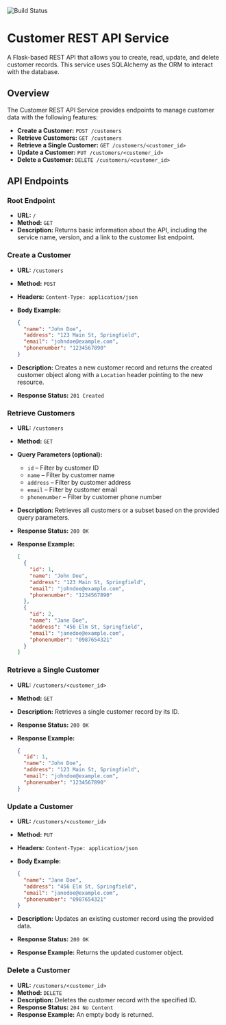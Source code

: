 
![Build Status](https://github.com/CSCI-GA-2820-SP25-003/customers/actions/workflows/workflow.yml/badge.svg)

# Customer REST API Service

A Flask-based REST API that allows you to create, read, update, and delete customer records. This service uses SQLAlchemy as the ORM to interact with the database.

## Overview

The Customer REST API Service provides endpoints to manage customer data with the following features:

- **Create a Customer:** `POST /customers`
- **Retrieve Customers:** `GET /customers`
- **Retrieve a Single Customer:** `GET /customers/<customer_id>`
- **Update a Customer:** `PUT /customers/<customer_id>`
- **Delete a Customer:** `DELETE /customers/<customer_id>`

## API Endpoints

### Root Endpoint

- **URL:** `/`
- **Method:** `GET`
- **Description:** Returns basic information about the API, including the service name, version, and a link to the customer list endpoint.

### Create a Customer

- **URL:** `/customers`
- **Method:** `POST`
- **Headers:** `Content-Type: application/json`
- **Body Example:**

  ```json
  {
    "name": "John Doe",
    "address": "123 Main St, Springfield",
    "email": "johndoe@example.com",
    "phonenumber": "1234567890"
  }
  ```

- **Description:** Creates a new customer record and returns the created customer object along with a `Location` header pointing to the new resource.
- **Response Status:** `201 Created`

### Retrieve Customers

- **URL:** `/customers`
- **Method:** `GET`
- **Query Parameters (optional):**
  - `id` – Filter by customer ID
  - `name` – Filter by customer name
  - `address` – Filter by customer address
  - `email` – Filter by customer email
  - `phonenumber` – Filter by customer phone number

- **Description:** Retrieves all customers or a subset based on the provided query parameters.
- **Response Status:** `200 OK`
- **Response Example:**

  ```json
  [
    {
      "id": 1,
      "name": "John Doe",
      "address": "123 Main St, Springfield",
      "email": "johndoe@example.com",
      "phonenumber": "1234567890"
    },
    {
      "id": 2,
      "name": "Jane Doe",
      "address": "456 Elm St, Springfield",
      "email": "janedoe@example.com",
      "phonenumber": "0987654321"
    }
  ]
  ```

### Retrieve a Single Customer

- **URL:** `/customers/<customer_id>`
- **Method:** `GET`
- **Description:** Retrieves a single customer record by its ID.
- **Response Status:** `200 OK`
- **Response Example:**

  ```json
  {
    "id": 1,
    "name": "John Doe",
    "address": "123 Main St, Springfield",
    "email": "johndoe@example.com",
    "phonenumber": "1234567890"
  }
  ```

### Update a Customer

- **URL:** `/customers/<customer_id>`
- **Method:** `PUT`
- **Headers:** `Content-Type: application/json`
- **Body Example:**

  ```json
  {
    "name": "Jane Doe",
    "address": "456 Elm St, Springfield",
    "email": "janedoe@example.com",
    "phonenumber": "0987654321"
  }
  ```

- **Description:** Updates an existing customer record using the provided data.
- **Response Status:** `200 OK`
- **Response Example:** Returns the updated customer object.

### Delete a Customer

- **URL:** `/customers/<customer_id>`
- **Method:** `DELETE`
- **Description:** Deletes the customer record with the specified ID.
- **Response Status:** `204 No Content`
- **Response Example:** An empty body is returned.

